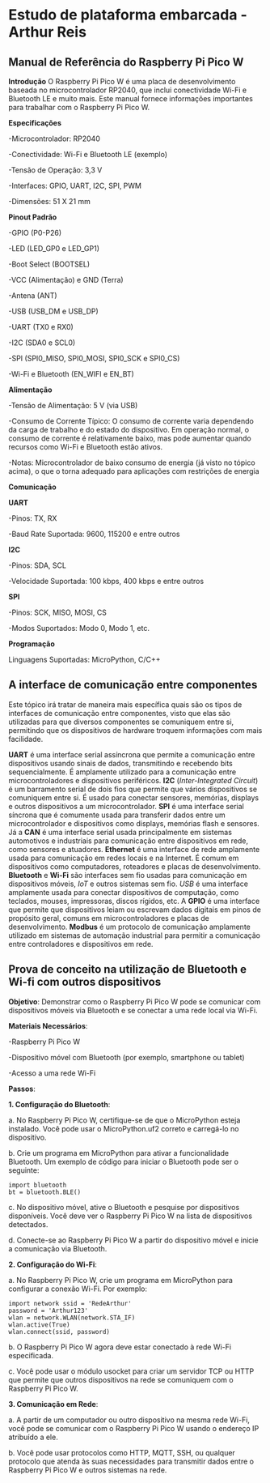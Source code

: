 # Estudo de plataforma embarcada - Arthur Reis

## Manual de Referência do Raspberry Pi Pico W
**Introdução**
O Raspberry Pi Pico W é uma placa de desenvolvimento baseada no microcontrolador RP2040, que inclui conectividade Wi-Fi e Bluetooth LE e muito mais. Este manual fornece informações importantes para trabalhar com o Raspberry Pi Pico W.

**Especificações**

-Microcontrolador: RP2040

-Conectividade: Wi-Fi e Bluetooth LE (exemplo)

-Tensão de Operação: 3,3 V

-Interfaces: GPIO, UART, I2C, SPI, PWM

-Dimensões: 51 X 21 mm

 **Pinout Padrão**
 
-GPIO (P0-P26)

-LED (LED_GP0 e LED_GP1)

-Boot Select (BOOTSEL)

-VCC (Alimentação) e GND (Terra)

-Antena (ANT)

-USB (USB_DM e USB_DP)

-UART (TX0 e RX0)

-I2C (SDA0 e SCL0)

-SPI (SPI0_MISO, SPI0_MOSI, SPI0_SCK e SPI0_CS)

-Wi-Fi e Bluetooth (EN_WIFI e EN_BT)

**Alimentação**

-Tensão de Alimentação: 5 V (via USB)

-Consumo de Corrente Típico: O consumo de corrente varia dependendo da carga de trabalho e do estado do dispositivo. Em operação normal, o consumo de corrente é relativamente baixo, mas pode aumentar quando recursos como Wi-Fi e Bluetooth estão ativos.

-Notas: Microcontrolador de baixo consumo de energia (já visto no tópico acima), o que o torna adequado para aplicações com restrições de energia

**Comunicação**

**UART**

-Pinos: TX, RX

-Baud Rate Suportada: 9600, 115200 e entre outros

**I2C**

-Pinos: SDA, SCL

-Velocidade Suportada: 100 kbps, 400 kbps e entre outros

**SPI**

-Pinos: SCK, MISO, MOSI, CS

-Modos Suportados: Modo 0, Modo 1, etc.

**Programação**

Linguagens Suportadas: MicroPython, C/C++

## A interface de comunicação entre componentes
Este tópico irá tratar de maneira mais específica quais são os tipos de interfaces de comunicação entre componentes, visto que elas são utilizadas para que diversos componentes se comuniquem entre si, permitindo que os dispositivos de hardware troquem informações com mais facilidade.

**UART** é uma interface serial assíncrona que permite a comunicação entre dispositivos usando sinais de dados, transmitindo e recebendo bits sequencialmente. É amplamente utilizado para a comunicação entre microcontroladores e dispositivos periféricos. **I2C** (_Inter-Integrated Circuit_) é um barramento serial de dois fios que permite que vários dispositivos se comuniquem entre si. É usado para conectar sensores, memórias, displays e outros dispositivos a um microcontrolador. **SPI** é uma interface serial síncrona que é comumente usada para transferir dados entre um microcontrolador e dispositivos como displays, memórias flash e sensores. Já a **CAN** é uma interface serial usada principalmente em sistemas automotivos e industriais para comunicação entre dispositivos em rede, como sensores e atuadores. **Ethernet** é uma interface de rede amplamente usada para comunicação em redes locais e na Internet. É comum em dispositivos como computadores, roteadores e placas de desenvolvimento. **Bluetooth** e **Wi-Fi** são interfaces sem fio usadas para comunicação em dispositivos móveis, _IoT_ e outros sistemas sem fio. _USB_ é uma interface amplamente usada para conectar dispositivos de computação, como teclados, mouses, impressoras, discos rígidos, etc. A **GPIO** é uma interface que permite que dispositivos leiam ou escrevam dados digitais em pinos de propósito geral, comuns em microcontroladores e placas de desenvolvimento. **Modbus** é um protocolo de comunicação amplamente utilizado em sistemas de automação industrial para permitir a comunicação entre controladores e dispositivos em rede.

## Prova de conceito na utilização de Bluetooth e Wi-fi com outros dispositivos
**Objetivo**: Demonstrar como o Raspberry Pi Pico W pode se comunicar com dispositivos móveis via Bluetooth e se conectar a uma rede local via Wi-Fi.

**Materiais Necessários**:

-Raspberry Pi Pico W

-Dispositivo móvel com Bluetooth (por exemplo, smartphone ou tablet)

-Acesso a uma rede Wi-Fi

**Passos**:

**1. Configuração do Bluetooth**:

a. No Raspberry Pi Pico W, certifique-se de que o MicroPython esteja instalado. Você pode usar o MicroPython.uf2 correto e carregá-lo no dispositivo.

b. Crie um programa em MicroPython para ativar a funcionalidade Bluetooth. Um exemplo de código para iniciar o Bluetooth pode ser o seguinte:
```
import bluetooth
bt = bluetooth.BLE()
```
c. No dispositivo móvel, ative o Bluetooth e pesquise por dispositivos disponíveis. Você deve ver o Raspberry Pi Pico W na lista de dispositivos detectados.

d. Conecte-se ao Raspberry Pi Pico W a partir do dispositivo móvel e inicie a comunicação via Bluetooth.

**2. Configuração do Wi-Fi**:

a. No Raspberry Pi Pico W, crie um programa em MicroPython para configurar a conexão Wi-Fi. Por exemplo:
```
import network ssid = 'RedeArthur'
password = 'Arthur123' 
wlan = network.WLAN(network.STA_IF) 
wlan.active(True) 
wlan.connect(ssid, password)
```
b. O Raspberry Pi Pico W agora deve estar conectado à rede Wi-Fi especificada.

c. Você pode usar o módulo usocket para criar um servidor TCP ou HTTP que permite que outros dispositivos na rede se comuniquem com o Raspberry Pi Pico W.

**3. Comunicação em Rede**:

a. A partir de um computador ou outro dispositivo na mesma rede Wi-Fi, você pode se comunicar com o Raspberry Pi Pico W usando o endereço IP atribuído a ele.

b. Você pode usar protocolos como HTTP, MQTT, SSH, ou qualquer protocolo que atenda às suas necessidades para transmitir dados entre o Raspberry Pi Pico W e outros sistemas na rede.




